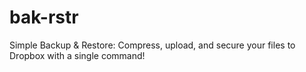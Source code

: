 # bak-rstr
Simple Backup &amp; Restore: Compress, upload, and secure your files to Dropbox with a single command!
